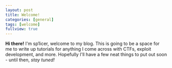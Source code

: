 ```yaml
---
layout: post
title: Welcome!
categories: [general]
tags: [welcome]
fullview: true
---
```


**Hi there!** I'm sp1icer, welcome to my blog. This is going to be a space for me to write up tutorials for anything I come across with CTFs, exploit development, and more. Hopefully I'll have a few neat things to put out soon - until then, *stay tuned!*